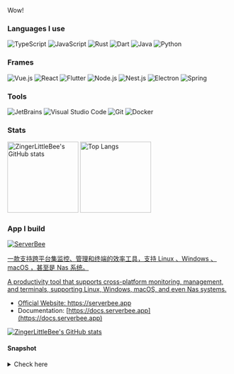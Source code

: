 Wow!

### Languages I use

<p>
  <img alt="TypeScript" src="https://img.shields.io/badge/-TypeScript-3078C6?style=flat-square&logo=TypeScript&logoColor=white" />
  <img alt="JavaScript" src="https://img.shields.io/badge/-JavaScript-F7DF1E?style=flat-square&logo=JavaScript&logoColor=white" />
  <img alt="Rust" src="https://img.shields.io/badge/-Rust-000000?style=flat-square&logo=Rust&logoColor=white" />
  <img alt="Dart" src="https://img.shields.io/badge/-Dart-0175C2?style=flat-square&logo=Dart&logoColor=white" />
  <img alt="Java" src="https://img.shields.io/badge/-Java-007396?style=flat-square&logo=Java&logoColor=white" />
  <img alt="Python" src="https://img.shields.io/badge/-Python-3776AB?style=flat-square&logo=Python&logoColor=white" />
  
</p>

### Frames

<p>
  <img alt="Vue.js" src="https://img.shields.io/badge/-Vue.js-4fc08d?style=flat-square&logo=vue.js&logoColor=white" />
  <img alt="React" src="https://img.shields.io/badge/-React-61DAFB?style=flat-square&logo=React&logoColor=white" />
  <img alt="Flutter" src="https://img.shields.io/badge/-Flutter-02569B?style=flat-square&logo=Flutter&logoColor=white" />
  <img alt="Node.js" src="https://img.shields.io/badge/-Node.js-339933?style=flat-square&logo=Node.js&logoColor=white" />
  <img alt="Nest.js" src="https://img.shields.io/badge/-Nest.js-E0234E?style=flat-square&logo=NestJS&logoColor=white" />
  <img alt="Electron" src="https://img.shields.io/badge/-Electron-47848F?style=flat-square&logo=Electron&logoColor=white" />
  <img alt="Spring" src="https://img.shields.io/badge/-Spring-6DB33F?style=flat-square&logo=Spring&logoColor=white" />
</p>

### Tools

<p>
  <img alt="JetBrains" src="https://img.shields.io/badge/-JetBrains-000000?style=flat-square&logo=JetBrains&logoColor=white" />
  <img alt="Visual Studio Code" src="https://img.shields.io/badge/-Visual Studio Code-007ACC?style=flat-square&logo=Visual%20Studio%20Code&logoColor=white" />
  <img alt="Git" src="https://img.shields.io/badge/-Git-F05032?style=flat-square&logo=Git&logoColor=white" />
  <img alt="Docker" src="https://img.shields.io/badge/-Docker-002C66?style=flat-square&logo=Docker&logoColor=white" />
</p>

### Stats

<p>
  <img height="160" alt="ZingerLittleBee's GitHub stats" src="https://github-readme-stats.vercel.app/api?username=ZingerLittleBee&show_icons=true&theme=algolia" />
  <img height="160" alt="Top Langs" src="https://github-readme-stats.vercel.app/api/top-langs?username=ZingerLittleBee&show_icons=true&theme=algolia&layout=compact" />
</p>

### App I build

<a href="https://apps.apple.com/us/app/serverbee/id6443553714" target="_blank"><img alt="ServerBee" src="https://img.shields.io/badge/-ServerBee-000000?style=for-the-badge&logo=appstore&logoColor=white" />

一款支持跨平台集监控、管理和终端的效率工具，支持 Linux 、Windows 、macOS ，甚至是 Nas 系统。

A productivity tool that supports cross-platform monitoring, management, and terminals, supporting Linux, Windows, macOS, and even Nas systems.


- Official Website: https://serverbee.app
- Documentation: [https://docs.serverbee.app](https://docs.serverbee.app)

<a href="https://apps.apple.com/us/app/serverbee/id6443553714" target="_blank"><img alt="ZingerLittleBee's GitHub stats" src="https://assets.serverbee.app/snapshots/serverbee/download.svg" /></a>

#### Snapshot
<details>
<summary> Check here </summary>
  
|  |  |  |
| :----:| :----: | :----: |
| ![](https://assets.serverbee.app/snapshots/serverbee/dashboard.png) | ![](https://assets.serverbee.app/snapshots/serverbee/detail-1.png) | ![](https://assets.serverbee.app/snapshots/serverbee/detail-2.png) |
| ![](https://assets.serverbee.app/snapshots/serverbee/detail-3.png) | ![](https://assets.serverbee.app/snapshots/serverbee/process-list.png) | ![](https://assets.serverbee.app/snapshots/serverbee/process-detail.png) |
| ![](https://assets.serverbee.app/snapshots/serverbee/process-detail-2.png) | ![](https://assets.serverbee.app/snapshots/serverbee/log.png) | ![](https://assets.serverbee.app/snapshots/serverbee/dark.png) |

</details>

